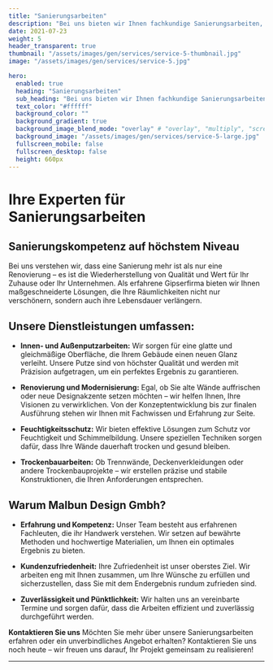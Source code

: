 ```yaml
---
title: "Sanierungsarbeiten"
description: "Bei uns bieten wir Ihnen fachkundige Sanierungsarbeiten, die Ihr Zuhause nicht nur erneuern, sondern auch für die Zukunft wappnen."
date: 2021-07-23
weight: 5
header_transparent: true
thumbnail: "/assets/images/gen/services/service-5-thumbnail.jpg"
image: "/assets/images/gen/services/service-5.jpg"

hero:
  enabled: true
  heading: "Sanierungsarbeiten"
  sub_heading: "Bei uns bieten wir Ihnen fachkundige Sanierungsarbeiten, die Ihr Zuhause nicht nur erneuern, sondern auch für die Zukunft wappnen."
  text_color: "#ffffff"
  background_color: ""
  background_gradient: true
  background_image_blend_mode: "overlay" # "overlay", "multiply", "screen"
  background_image: "/assets/images/gen/services/service-5-large.jpg"
  fullscreen_mobile: false
  fullscreen_desktop: false
  height: 660px
---
```

# Ihre Experten für Sanierungsarbeiten

## Sanierungskompetenz auf höchstem Niveau

Bei uns verstehen wir, dass eine Sanierung mehr ist als nur eine Renovierung – es ist die Wiederherstellung von Qualität und Wert für Ihr Zuhause oder Ihr Unternehmen. Als erfahrene Gipserfirma bieten wir Ihnen maßgeschneiderte Lösungen, die Ihre Räumlichkeiten nicht nur verschönern, sondern auch ihre Lebensdauer verlängern.

## Unsere Dienstleistungen umfassen:

- **Innen- und Außenputzarbeiten:** Wir sorgen für eine glatte und gleichmäßige Oberfläche, die Ihrem Gebäude einen neuen Glanz verleiht. Unsere Putze sind von höchster Qualität und werden mit Präzision aufgetragen, um ein perfektes Ergebnis zu garantieren.

- **Renovierung und Modernisierung:** Egal, ob Sie alte Wände auffrischen oder neue Designakzente setzen möchten – wir helfen Ihnen, Ihre Visionen zu verwirklichen. Von der Konzeptentwicklung bis zur finalen Ausführung stehen wir Ihnen mit Fachwissen und Erfahrung zur Seite.

- **Feuchtigkeitsschutz:** Wir bieten effektive Lösungen zum Schutz vor Feuchtigkeit und Schimmelbildung. Unsere speziellen Techniken sorgen dafür, dass Ihre Wände dauerhaft trocken und gesund bleiben.

- **Trockenbauarbeiten:** Ob Trennwände, Deckenverkleidungen oder andere Trockenbauprojekte – wir erstellen präzise und stabile Konstruktionen, die Ihren Anforderungen entsprechen.

## Warum Malbun Design Gmbh?

- **Erfahrung und Kompetenz:** Unser Team besteht aus erfahrenen Fachleuten, die ihr Handwerk verstehen. Wir setzen auf bewährte Methoden und hochwertige Materialien, um Ihnen ein optimales Ergebnis zu bieten.

- **Kundenzufriedenheit:** Ihre Zufriedenheit ist unser oberstes Ziel. Wir arbeiten eng mit Ihnen zusammen, um Ihre Wünsche zu erfüllen und sicherzustellen, dass Sie mit dem Endergebnis rundum zufrieden sind.

- **Zuverlässigkeit und Pünktlichkeit:** Wir halten uns an vereinbarte Termine und sorgen dafür, dass die Arbeiten effizient und zuverlässig durchgeführt werden.


**Kontaktieren Sie uns**
Möchten Sie mehr über unsere Sanierungsarbeiten erfahren oder ein unverbindliches Angebot erhalten? Kontaktieren Sie uns noch heute – wir freuen uns darauf, Ihr Projekt gemeinsam zu realisieren!

---
